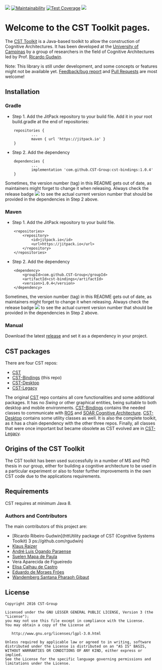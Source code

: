 ![](https://github.com/CST-Group/cst-bindings/actions/workflows/java-ci.yml/badge.svg)
[![Maintainability](https://api.codeclimate.com/v1/badges/82a61f13a021683fabd3/maintainability)](https://codeclimate.com/github/CST-Group/cst-bindings/maintainability)
[![Test Coverage](https://api.codeclimate.com/v1/badges/82a61f13a021683fabd3/test_coverage)](https://codeclimate.com/github/CST-Group/cst-bindings/test_coverage)
[![](https://jitpack.io/v/CST-Group/cst-bindings.svg)](https://jitpack.io/#CST-Group/cst-bindings)


# Welcome to the CST Toolkit pages.

The [CST Toolkit](http://cst.fee.unicamp.br) is a Java-based toolkit to allow the construction of Cognitive Architectures. It has been developed at the [University of Campinas](http://www.dca.fee.unicamp.br) by a group of researchers in the field of Cognitive Architectures led by Prof. [Ricardo Gudwin](http://faculty.dca.fee.unicamp.br/gudwin). 

Note: This library is still under development, and some concepts or features might not be available yet. [Feedback/bug report](https://github.com/CST-Group/cst/issues) and [Pull Requests](https://github.com/CST-Group/cst/pulls) are most welcome!

## Installation

### Gradle

- Step 1. Add the JitPack repository to your build file. Add it in your root build.gradle at the end of repositories:

```
	repositories {
			...
			maven { url 'https://jitpack.io' }
	}
```

- Step 2. Add the dependency

```
	dependencies {
            ...
            implementation 'com.github.CST-Group:cst-bindings:1.0.4'
	}
```

Sometimes, the version number (tag) in this README gets out of date, as maintainers might forget to change it when releasing. Always check the release badge [![](https://jitpack.io/v/CST-Group/cst-bindings.svg)](https://jitpack.io/#CST-Group/cst-bindings) to see the actual current version number that should be provided in the dependencies in Step 2 above.

### Maven

- Step 1. Add the JitPack repository to your build file.

```
	<repositories>
		<repository>
		    <id>jitpack.io</id>
		    <url>https://jitpack.io</url>
		</repository>
	</repositories>
```

- Step 2. Add the dependency

```
	<dependency>
	    <groupId>com.github.CST-Group</groupId>
	    <artifactId>cst-bindings</artifactId>
	    <version>1.0.4</version>
	</dependency>
```

Sometimes, the version number (tag) in this README gets out of date, as maintainers might forget to change it when releasing. Always check the release badge [![](https://jitpack.io/v/CST-Group/cst-bindings.svg)](https://jitpack.io/#CST-Group/cst-bindings) to see the actual current version number that should be provided in the dependencies in Step 2 above.

### Manual

Download the latest [release](https://github.com/CST-Group/cst/releases) and set it as a dependency in your project.

## CST packages

There are four CST repos:

- [CST](https://github.com/CST-Group/cst)
- [CST-Bindings](https://github.com/CST-Group/cst-bindings) (this repo)
- [CST-Desktop](https://github.com/CST-Group/cst-desktop)
- [CST-Legacy](https://github.com/CST-Group/cst-legacy)

The original [CST](https://github.com/CST-Group/cst) repo contains all core functionalities and some additional packages. It has no *Swing* or other graphical entities, being suitable to both desktop and mobile environments. [CST-Bindings](https://github.com/CST-Group/cst-bindings) contains the needed classes to communicate with [ROS](https://www.ros.org/) and [SOAR Cognitive Architecture](https://soar.eecs.umich.edu/). [CST-Desktop](https://github.com/CST-Group/cst-desktop) contains some utility classes as well. It is also the complete toolkit, as it has a chain dependency with the other three repos. Finally, all classes that were once important but became obsolete as CST evolved are in [CST-Legacy](https://github.com/CST-Group/cst-legacy).



## Origins of the CST Toolkit
The CST toolkit has been used successfully in a number of MS and PhD thesis in our group, either for building a cognitive architecture to be used in a particular experiment or also to foster further improvements in the own CST code due to the applications requirements.

## Requirements

CST requires at minimum Java 8.

### Authors and Contributors
The main contributors of this project are:
* [Ricardo Ribeiro Gudwin](httUtility package of CST (Cognitive Systems Toolkit)
  3
  ps://github.com/rgudwin)
* [Klaus Raizer](https://github.com/KRaizer)
* [André Luis Ogando Paraense](https://github.com/andre-paraense)
* [Suelen Mapa de Paula](https://github.com/suelenmapa)
* Vera Aparecida de Figueiredo
* [Elisa Calhau de Castro](https://github.com/ecalhau)
* [Eduardo de Moraes Fróes](https://github.com/eduardofroes)
* [Wandemberg Santana Pharaoh Gibaut](https://github.com/wandergibaut)

License
--------

    Copyright 2016 CST-Group

    Licensed under the GNU LESSER GENERAL PUBLIC LICENSE, Version 3 (the "License");
    you may not use this file except in compliance with the License.
    You may obtain a copy of the License at

       http://www.gnu.org/licenses/lgpl-3.0.html

    Unless required by applicable law or agreed to in writing, software
    distributed under the License is distributed on an "AS IS" BASIS,
    WITHOUT WARRANTIES OR CONDITIONS OF ANY KIND, either express or implied.
    See the License for the specific language governing permissions and
    limitations under the License.
    
    
